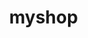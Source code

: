 # myshop
<html>
  <head>
    <style>
    body {margin:0;}
    
    ul {
      list-style-type: none;
      margin: 0;
      padding: 0;
      overflow: hidden;
      background-color: #333;
      position: fixed;
      top: 0;
      width: 100%;
    }
    
    li {
      float: left;
    }
    
    li a {
      display: block;
      color: white;
      text-align: center;
      padding: 14px 16px;
      text-decoration: none;
    }
    
    li a:hover:not(.active) {
      background-color: #111;
    }
    
    .active {
      background-color: #04AA6D;
    }
    </style>
    </head>
    <body>
    
    <ul>
      <li><a class="active" href="#home">Home</a></li>
      <li><a href="#news">News</a></li>
      <li><a href="#contact">Contact</a></li>
      <li><a href="#about">About</a></li>
    </ul>
</body>
<!DOCTYPE html>
<html>
<head>
<style>
* {
  box-sizing: border-box;
}

.column {
  float: left;
  width: 33.33%;
  padding: 5px;
}

/* Clearfix (clear floats) */
.row::after {
  content: "";
  clear: both;
  display: table;
}
</style>
</head>
<body>
  <head>
    <style>
    * {
      box-sizing: border-box;
    }
    
    .column {
      float: left;
      width: 33.33%;
      padding: 5px;
    }
    
    /* Clearfix (clear floats) */
    .row::after {
      content: "";
      clear: both;
      display: table;
    }
    </style>
    </head>
    <body>
    
    <h2>Images Side by Side</h2>
    <p>How to create side-by-side images with the CSS float property:</p>
    
    <div class="row">
      <div class="column">
        <img src="t shirt.jpg" alt="Snow" style="width:100%">
        <title>W3.CSS</title>
<meta name="viewport" content="width=device-width, initial-scale=1">
<link rel="stylesheet" href="https://www.w3schools.com/w3css/4/w3.css">
<body>

<div class="w3-container">
  <h2>Buttons (w3-button)</h2>
  <input type="button" class="w3-button w3-black" value="Input Button">
  <button class="w3-button w3-black">Button Button</button>
  <a href="#" class="w3-button w3-black">Link Button</a>
</div>


      </div>
      <div class="column">
        <img src="t shirt.jpg" alt="Forest" style="width:100%"><title>W3.CSS</title>
        <meta name="viewport" content="width=device-width, initial-scale=1">
        <link rel="stylesheet" href="https://www.w3schools.com/w3css/4/w3.css">
        <body>
        
        <div class="w3-container">
          <h2>Buttons (w3-button)</h2>
          <input type="button" class="w3-button w3-black" value="Input Button">
          <button class="w3-button w3-black">Button Button</button>
          <a href="#" class="w3-button w3-black">Link Button</a>
        </div>

      </div>
      <div class="column">
        <img src="download (1).jpg" alt="Mountains" style="width:100%"><title>W3.CSS</title>
        <meta name="viewport" content="width=device-width, initial-scale=1">
        <link rel="stylesheet" href="https://www.w3schools.com/w3css/4/w3.css">
        <body>
        
        <div class="w3-container">
          <h2>Buttons (w3-button)</h2>
          <input type="button" class="w3-button w3-black" value="Input Button">
          <button class="w3-button w3-black">Button Button</button>
          <a href="#" class="w3-button w3-black">Link Button</a>
        </div>
      </div>
      
    <div class="row">
      <div class="column">
        <img src="t shirt.jpg" alt="Snow" style="width:100%"><title>W3.CSS</title>
        <meta name="viewport" content="width=device-width, initial-scale=1">
        <link rel="stylesheet" href="https://www.w3schools.com/w3css/4/w3.css">
        <body>
        
        <div class="w3-container">
          <h2>Buttons (w3-button)</h2>
          <input type="button" class="w3-button w3-black" value="Input Button">
          <button class="w3-button w3-black">Button Button</button>
          <a href="#" class="w3-button w3-black">Link Button</a>
        </div>
      </div>
      <div class="column">
        <img src="t shirt.jpg" alt="Forest" style="width:100%"><title>W3.CSS</title>
        <meta name="viewport" content="width=device-width, initial-scale=1">
        <link rel="stylesheet" href="https://www.w3schools.com/w3css/4/w3.css">
        <body>
        
        <div class="w3-container">
          <h2>Buttons (w3-button)</h2>
          <input type="button" class="w3-button w3-black" value="Input Button">
          <button class="w3-button w3-black">Button Button</button>
          <a href="#" class="w3-button w3-black">Link Button</a>
        </div>
      </div>
      <div class="column">
        <img src="download (1).jpg" alt="Mountains" style="width:100%"><title>W3.CSS</title>
        <meta name="viewport" content="width=device-width, initial-scale=1">
        <link rel="stylesheet" href="https://www.w3schools.com/w3css/4/w3.css">
        <body>
        
        <div class="w3-container">
          <h2>Buttons (w3-button)</h2>
          <input type="button" class="w3-button w3-black" value="Input Button">
          <button class="w3-button w3-black">Button Button</button>
          <a href="#" class="w3-button w3-black">Link Button</a>
        </div>
      </div>
      
    <div class="row">
      <div class="column">
        <img src="t shirt.jpg" alt="Snow" style="width:100%"><title>W3.CSS</title>
        <meta name="viewport" content="width=device-width, initial-scale=1">
        <link rel="stylesheet" href="https://www.w3schools.com/w3css/4/w3.css">
        <body>
        
        <div class="w3-container">
          <h2>Buttons (w3-button)</h2>
          <input type="button" class="w3-button w3-black" value="Input Button">
          <button class="w3-button w3-black">Button Button</button>
          <a href="#" class="w3-button w3-black">Link Button</a>
        </div>
      </div>
      <div class="column">
        <img src="t shirt.jpg" alt="Forest" style="width:100%"><title>W3.CSS</title>
        <meta name="viewport" content="width=device-width, initial-scale=1">
        <link rel="stylesheet" href="https://www.w3schools.com/w3css/4/w3.css">
        <body>
        
        <div class="w3-container">
          <h2>Buttons (w3-button)</h2>
          <input type="button" class="w3-button w3-black" value="Input Button">
          <button class="w3-button w3-black">Button Button</button>
          <a href="#" class="w3-button w3-black">Link Button</a>
        </div>
      </div>
      <div class="column">
        <img src="download (1).jpg" alt="Mountains" style="width:100%"><title>W3.CSS</title>
        <meta name="viewport" content="width=device-width, initial-scale=1">
        <link rel="stylesheet" href="https://www.w3schools.com/w3css/4/w3.css">
        <body>
        
        <div class="w3-container">
          <h2>Buttons (w3-button)</h2>
          <input type="button" class="w3-button w3-black" value="Input Button">
          <button class="w3-button w3-black">Button Button</button>
          <a href="#" class="w3-button w3-black">Link Button</a>
        </div>
      </div>
    </div>
    
    </body>
    </html>
